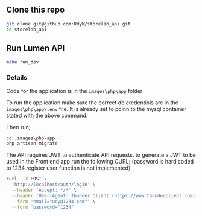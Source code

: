 ## Clone this repo

```bash
git clone git@github.com:UdyW/storelab_api.git
cd storelab_api
```

## Run Lumen API

```bash
make run_dev
```

### Details

Code for the application is in the `images\php\app` folder

To run the application make sure the correct db credentiols are in the `images\php\app\.env` file. It is already set to poinn to the mysql container stated with the above command.

Then run;

```sh
cd .images\php\app
php artisan migrate
```

The API requires JWT to authenticate API requests. to generate a JWT to be used in the Front end app run the following CURL; (password is hard coded to 1234 register user function is not implemented)

```sh
curl  -X POST \
  'http://localhost/auth/login' \
  --header 'Accept: */*' \
  --header 'User-Agent: Thunder Client (https://www.thunderclient.com)' \
  --form 'email="udy@1234.com"' \
  --form 'password="1234"'
```
